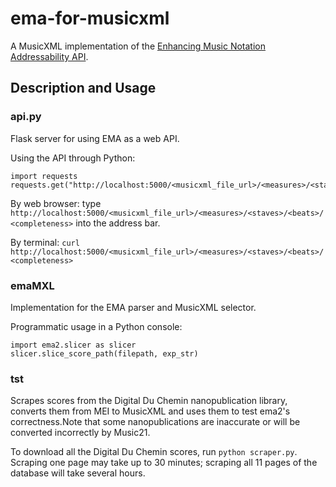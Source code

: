 # ema-for-musicxml
A MusicXML implementation of the [Enhancing Music Notation Addressability API](https://github.com/umd-mith/ema).

## Description and Usage

### api.py
Flask server for using EMA as a web API.

Using the API through Python:
```
import requests
requests.get("http://localhost:5000/<musicxml_file_url>/<measures>/<staves>/<beats>/<completeness>")
```

By web browser: type `http://localhost:5000/<musicxml_file_url>/<measures>/<staves>/<beats>/<completeness>` into the address bar.

By terminal: `curl http://localhost:5000/<musicxml_file_url>/<measures>/<staves>/<beats>/<completeness>`

### emaMXL
Implementation for the EMA parser and MusicXML selector.

Programmatic usage in a Python console:
```
import ema2.slicer as slicer
slicer.slice_score_path(filepath, exp_str)
``` 

### tst
Scrapes scores from the Digital Du Chemin nanopublication library, converts them from MEI to MusicXML and uses them to test ema2's correctness.Note that some nanopublications are inaccurate or will be converted incorrectly by Music21.

To download all the Digital Du Chemin scores, run `python scraper.py`.
Scraping one page may take up to 30 minutes; scraping all 11 pages of the database will take several hours.
